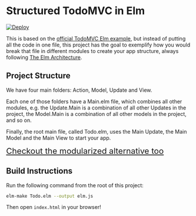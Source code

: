 # Structured TodoMVC in Elm

[![Deploy](https://www.herokucdn.com/deploy/button.png)](https://heroku.com/deploy)

This is based on the [official TodoMVC Elm example](https://github.com/evancz/elm-todomvc), but instead of putting all the code in one file, this project has the goal to exemplify how you would break that file in different modules to create your app structure, always following [The Elm Architecture](https://github.com/evancz/elm-architecture-tutorial).

## Project Structure

We have four main folders: Action, Model, Update and View.

Each one of those folders have a Main.elm file, which combines all other modules, e.g. the Update.Main is a combination of all other Updates in the project, the Model.Main is a combination of all other models in the project, and so on.

Finally, the root main file, called Todo.elm, uses the Main Update, the Main Model and the Main View to start your app.

<a href="https://github.com/rogeriochaves/structured-elm-todomvc/tree/modular" style="font-size:22px">Checkout the modularized alternative too</a>

## Build Instructions

Run the following command from the root of this project:

```bash
elm-make Todo.elm --output elm.js
```

Then open `index.html` in your browser!
